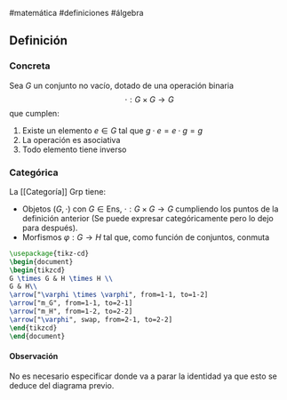 #matemática #definiciones #álgebra 
## Definición
### Concreta
Sea $G$ un conjunto no vacío, dotado de una operación binaria
$$
	\cdot: G \times G \rightarrow G
$$
que cumplen:
1. Existe un elemento $e \in G$ tal que $g \cdot e = e\cdot g = g$
2. La operación es asociativa
3. Todo elemento tiene inverso

### Categórica

La [[Categoría]] $\text{Grp}$ tiene:
- Objetos $(G,\cdot)$ con $G\in \text{Ens}$, $\cdot : G \times G \to G$ cumpliendo los puntos de la definición anterior (Se puede expresar categóricamente pero lo dejo para después).
- Morfismos $\varphi: G \to H$ tal que, como función de conjuntos, conmuta
```tikz
\usepackage{tikz-cd}
\begin{document}
\begin{tikzcd}
G \times G & H \times H \\
G & H\\
\arrow["\varphi \times \varphi", from=1-1, to=1-2]
\arrow["m_G", from=1-1, to=2-1]
\arrow["m_H", from=1-2, to=2-2]
\arrow["\varphi", swap, from=2-1, to=2-2]
\end{tikzcd}
\end{document}
```
#### Observación
No es necesario especificar donde va a parar la identidad ya que esto se deduce del diagrama previo.

